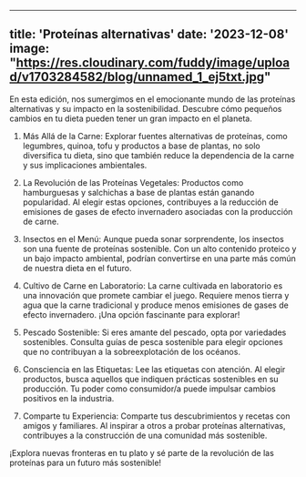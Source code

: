 ---
title: 'Proteínas alternativas'
date: '2023-12-08'
image: "https://res.cloudinary.com/fuddy/image/upload/v1703284582/blog/unnamed_1_ej5txt.jpg"
----


En esta edición, nos sumergimos en el emocionante mundo de las proteínas alternativas y su impacto en la sostenibilidad. Descubre cómo pequeños cambios en tu dieta pueden tener un gran impacto en el planeta.

1. Más Allá de la Carne:
Explorar fuentes alternativas de proteínas, como legumbres, quinoa, tofu y productos a base de plantas, no solo diversifica tu dieta, sino que también reduce la dependencia de la carne y sus implicaciones ambientales.

2. La Revolución de las Proteínas Vegetales:
Productos como hamburguesas y salchichas a base de plantas están ganando popularidad. Al elegir estas opciones, contribuyes a la reducción de emisiones de gases de efecto invernadero asociadas con la producción de carne.

3. Insectos en el Menú:
Aunque pueda sonar sorprendente, los insectos son una fuente de proteínas sostenible. Con un alto contenido proteico y un bajo impacto ambiental, podrían convertirse en una parte más común de nuestra dieta en el futuro.

4. Cultivo de Carne en Laboratorio:
La carne cultivada en laboratorio es una innovación que promete cambiar el juego. Requiere menos tierra y agua que la carne tradicional y produce menos emisiones de gases de efecto invernadero. ¡Una opción fascinante para explorar!

5. Pescado Sostenible:
Si eres amante del pescado, opta por variedades sostenibles. Consulta guías de pesca sostenible para elegir opciones que no contribuyan a la sobreexplotación de los océanos.

6. Consciencia en las Etiquetas:
Lee las etiquetas con atención. Al elegir productos, busca aquellos que indiquen prácticas sostenibles en su producción. Tu poder como consumidor/a puede impulsar cambios positivos en la industria.

7. Comparte tu Experiencia:
Comparte tus descubrimientos y recetas con amigos y familiares. Al inspirar a otros a probar proteínas alternativas, contribuyes a la construcción de una comunidad más sostenible.

¡Explora nuevas fronteras en tu plato y sé parte de la revolución de las proteínas para un futuro más sostenible!